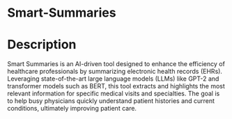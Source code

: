 # Smart-Summaries

# Description

Smart Summaries is an AI-driven tool designed to enhance the efficiency of healthcare professionals by summarizing electronic health records (EHRs). Leveraging state-of-the-art large language models (LLMs) like GPT-2 and transformer models such as BERT, this tool extracts and highlights the most relevant information for specific medical visits and specialties. The goal is to help busy physicians quickly understand patient histories and current conditions, ultimately improving patient care.
